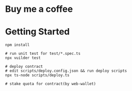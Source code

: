 # Buy me a coffee

# Getting Started
```
npm install

# run unit test for test/*.spec.ts
npx vuilder test

# deploy contract
# edit scripts/deploy.config.json && run deploy scripts
npx ts-node scripts/deploy.ts 

# stake quota for contract(by web-wallet)

```